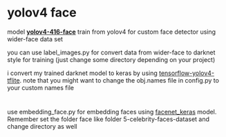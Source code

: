 # yolov4 face
model **[yolov4-416-face](https://drive.google.com/drive/folders/14jkY84nEdJeJjGypyTrrvqCH2CpEL_z-?usp=sharing)** train from yolov4 for custom face detector using wider-face data set 

you can use label_images.py for convert data from wider-face to darknet style for training (just change some directory depending on your project)
 
i convert my trained darknet model to keras by using [tensorflow-yolov4-tflite](https://github.com/hunglc007/tensorflow-yolov4-tflite).
note that you might want to change the obj.names file in config.py to your custom names file
#
use embedding_face.py for embedding faces using [facenet_keras](https://drive.google.com/drive/folders/1pwQ3H4aJ8a6yyJHZkTwtjcL4wYWQb7bn) model.
 Remember set the folder face like folder 5-celebrity-faces-dataset and change directory as well
